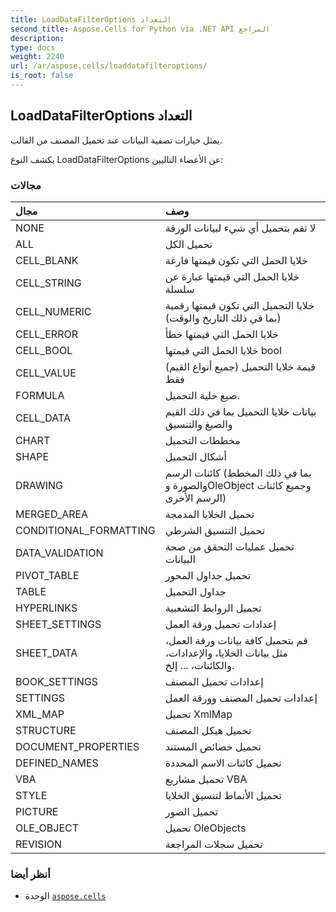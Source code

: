 ```yaml
---
title: LoadDataFilterOptions التعداد
second_title: Aspose.Cells for Python via .NET API المراجع
description:
type: docs
weight: 2240
url: /ar/aspose.cells/loaddatafilteroptions/
is_root: false
---
```

##  LoadDataFilterOptions التعداد
يمثل خيارات تصفية البيانات عند تحميل المصنف من القالب.



يكشف النوع LoadDataFilterOptions عن الأعضاء التاليين:

###  مجالات
| مجال| وصف|
| :- | :- |
| NONE | لا تقم بتحميل أي شيء لبيانات الورقة|
| ALL | تحميل الكل|
| CELL_BLANK | خلايا الحمل التي تكون قيمتها فارغة|
| CELL_STRING | خلايا الحمل التي قيمتها عبارة عن سلسلة|
| CELL_NUMERIC | خلايا التحميل التي تكون قيمتها رقمية (بما في ذلك التاريخ والوقت)|
| CELL_ERROR |خلايا الحمل التي قيمتها خطأ|
| CELL_BOOL | خلايا الحمل التي قيمتها bool|
| CELL_VALUE | قيمة خلايا التحميل (جميع أنواع القيم) فقط|
| FORMULA | صيغ خلية التحميل.|
| CELL_DATA | بيانات خلايا التحميل بما في ذلك القيم والصيغ والتنسيق|
| CHART | مخططات التحميل|
| SHAPE | أشكال التحميل|
| DRAWING | كائنات الرسم (بما في ذلك المخطط والصورة وOleObject وجميع كائنات الرسم الأخرى)|
| MERGED_AREA | تحميل الخلايا المدمجة|
| CONDITIONAL_FORMATTING | تحميل التنسيق الشرطي|
| DATA_VALIDATION | تحميل عمليات التحقق من صحة البيانات|
| PIVOT_TABLE | تحميل جداول المحور|
| TABLE | جداول التحميل|
| HYPERLINKS | تحميل الروابط التشعبية|
| SHEET_SETTINGS | إعدادات تحميل ورقة العمل|
| SHEET_DATA | قم بتحميل كافة بيانات ورقة العمل، مثل بيانات الخلايا، والإعدادات، والكائنات، ... إلخ.|
| BOOK_SETTINGS | إعدادات تحميل المصنف|
| SETTINGS | إعدادات تحميل المصنف وورقة العمل|
| XML_MAP | تحميل XmlMap|
| STRUCTURE | تحميل هيكل المصنف|
| DOCUMENT_PROPERTIES | تحميل خصائص المستند|
| DEFINED_NAMES | تحميل كائنات الاسم المحددة|
| VBA | تحميل مشاريع VBA|
| STYLE | تحميل الأنماط لتنسيق الخلايا|
| PICTURE | تحميل الصور|
| OLE_OBJECT | تحميل OleObjects|
| REVISION | تحميل سجلات المراجعة|



###  أنظر أيضا
* الوحدة [`aspose.cells`](..)
